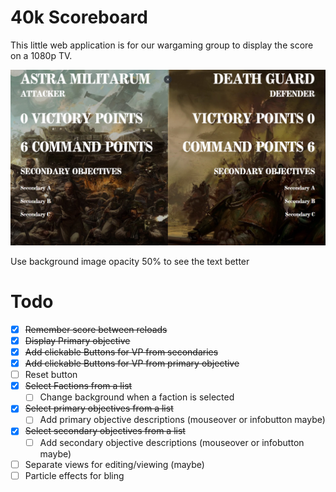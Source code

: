 # 40k Scoreboard
This little web application is for our wargaming group to display the score on a 1080p TV.

![alt text](https://github.com/phewi/40kscoreboard/blob/main/screenshot.png?raw=true)

Use background image opacity 50% to see the text better

# Todo
- [x] ~~Remember score between reloads~~
- [x] ~~Display Primary objective~~
- [x] ~~Add clickable Buttons for VP from secondaries~~
- [x] ~~Add clickable Buttons for VP from primary objective~~
- [ ] Reset button
- [x] ~~Select Factions from a list~~
  - [ ] Change background when a faction is selected
- [x] ~~Select primary objectives from a list~~
  - [ ] Add primary objective descriptions (mouseover or infobutton maybe)
- [x] ~~Select secondary objectives from a list~~
  - [ ] Add secondary objective descriptions (mouseover or infobutton maybe)
- [ ] Separate views for editing/viewing (maybe)
- [ ] Particle effects for bling